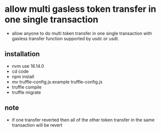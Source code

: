 # allow multi gasless token transfer in one single transaction
- allow anyone to do multi token transfer in one single transaction with gasless transfer function supported by usdc or usdt.

## installation
- nvm use 16.14.0
- cd code
- npm install
- mv truffle-config.js.example truffle-config.js
- truffle compile
- truffle migrate
## note
- if one transfer reverted then all of the other token transfer in the same transaction will be revert